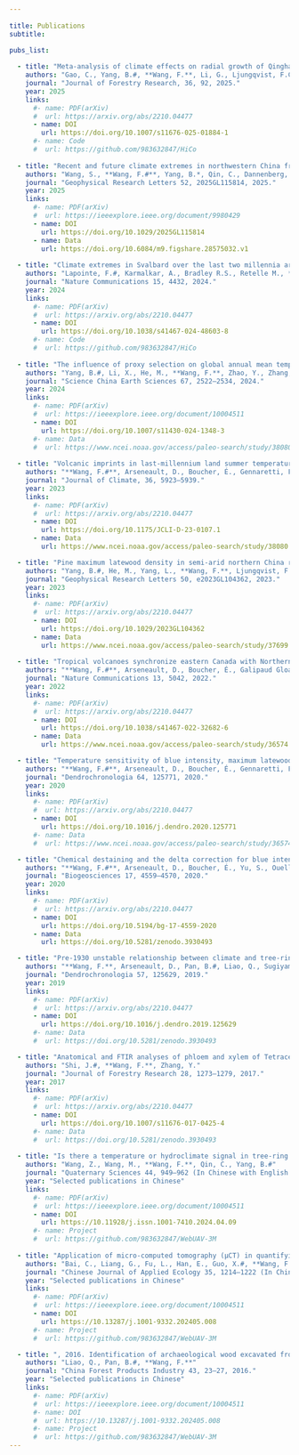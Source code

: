```yaml
---
 
title: Publications
subtitle:

pubs_list:
  
  - title: "Meta-analysis of climate effects on radial growth of Qinghai spruce in northwestern China"
    authors: "Gao, C., Yang, B.#, **Wang, F.**, Li, G., Ljungqvist, F.C., Bräuning, A., Belokopytova, L.V., Vaganov, E.A."
    journal: "Journal of Forestry Research, 36, 92, 2025."
    year: 2025
    links:
      #- name: PDF(arXiv)
      #  url: https://arxiv.org/abs/2210.04477
      - name: DOI
        url: https://doi.org/10.1007/s11676-025-01884-1
      #- name: Code
      #  url: https://github.com/983632847/HiCo
  
  - title: "Recent and future climate extremes in northwestern China from millennial tree-ring records"
    authors: "Wang, S., **Wang, F.#**, Yang, B.*, Qin, C., Dannenberg, M.P."
    journal: "Geophysical Research Letters 52, 2025GL115814, 2025."
    year: 2025
    links:
      #- name: PDF(arXiv)
      #  url: https://ieeexplore.ieee.org/document/9980429
      - name: DOI
        url: https://doi.org/10.1029/2025GL115814
      - name: Data
        url: https://doi.org/10.6084/m9.figshare.28575032.v1
  
  - title: "Climate extremes in Svalbard over the last two millennia are linked to atmospheric blocking"
    authors: "Lapointe, F.#, Karmalkar, A., Bradley R.S., Retelle M., **Wang, F.**"
    journal: "Nature Communications 15, 4432, 2024."
    year: 2024
    links:
      #- name: PDF(arXiv)
      #  url: https://arxiv.org/abs/2210.04477
      - name: DOI
        url: https://doi.org/10.1038/s41467-024-48603-8
      #- name: Code
      #  url: https://github.com/983632847/HiCo
  
  - title: "The influence of proxy selection on global annual mean temperature reconstructions during the Common Era"
    authors: "Yang, B.#, Li, X., He, M., **Wang, F.**, Zhao, Y., Zhang, P., Wang, J"
    journal: "Science China Earth Sciences 67, 2522–2534, 2024."
    year: 2024
    links:
      #- name: PDF(arXiv)
      #  url: https://ieeexplore.ieee.org/document/10004511
      - name: DOI
        url: https://doi.org/10.1007/s11430-024-1348-3
      #- name: Data
      #  url: https://www.ncei.noaa.gov/access/paleo-search/study/38080
  
  - title: "Volcanic imprints in last-millennium land summer temperatures in the circum North-Atlantic area, 2023"
    authors: "**Wang, F.#**, Arseneault, D., Boucher, É., Gennaretti, F., Lapointe, F., Yu, S., Francus, P"
    journal: "Journal of Climate, 36, 5923–5939."
    year: 2023
    links:
      #- name: PDF(arXiv)
      #  url: https://arxiv.org/abs/2210.04477
      - name: DOI
        url: https://doi.org/10.1175/JCLI-D-23-0107.1
      - name: Data
        url: https://www.ncei.noaa.gov/access/paleo-search/study/38080

  - title: "Pine maximum latewood density in semi-arid northern China records hydroclimate rather than temperature"
    authors: "Yang, B.#, He, M., Yang, L., **Wang, F.**, Ljungqvist, F."
    journal: "Geophysical Research Letters 50, e2023GL104362, 2023."
    year: 2023
    links:
      #- name: PDF(arXiv)
      #  url: https://arxiv.org/abs/2210.04477
      - name: DOI
        url: https://doi.org/10.1029/2023GL104362
      - name: Data
        url: https://www.ncei.noaa.gov/access/paleo-search/study/37699
  
  - title: "Tropical volcanoes synchronize eastern Canada with Northern Hemisphere millennial temperature variability"
    authors: "**Wang, F.#**, Arseneault, D., Boucher, É., Galipaud Gloaguen, G., Deharte, A., Yu, S."
    journal: "Nature Communications 13, 5042, 2022."
    year: 2022
    links:
      #- name: PDF(arXiv)
      #  url: https://arxiv.org/abs/2210.04477
      - name: DOI
        url: https://doi.org/10.1038/s41467-022-32682-6
      - name: Data
        url: https://www.ncei.noaa.gov/access/paleo-search/study/36574

  - title: "Temperature sensitivity of blue intensity, maximum latewood density, and ring width data of living black spruce trees in the eastern Canadian taiga"
    authors: "**Wang, F.#**, Arseneault, D., Boucher, É., Gennaretti, F., Yu, S., Zhang, T."
    journal: "Dendrochronologia 64, 125771, 2020."
    year: 2020
    links:
      #- name: PDF(arXiv)
      #  url: https://arxiv.org/abs/2210.04477
      - name: DOI
        url: https://doi.org/10.1016/j.dendro.2020.125771
      #- name: Data
      #  url: https://www.ncei.noaa.gov/access/paleo-search/study/36574

  - title: "Chemical destaining and the delta correction for blue intensity measurements of stained lake subfossil trees"
    authors: "**Wang, F.#**, Arseneault, D., Boucher, É., Yu, S., Ouellet, S., Chaillou, G., Delwaide, A., Wang, L."
    journal: "Biogeosciences 17, 4559–4570, 2020."
    year: 2020
    links:
      #- name: PDF(arXiv)
      #  url: https://arxiv.org/abs/2210.04477
      - name: DOI
        url: https://doi.org/10.5194/bg-17-4559-2020
      - name: Data
        url: https://doi.org/10.5281/zenodo.3930493

  - title: "Pre-1930 unstable relationship between climate and tree-ring width of Pinus taiwanensis hayata in southeastern China"
    authors: "**Wang, F.**, Arseneault, D., Pan, B.#, Liao, Q., Sugiyama, J."
    journal: "Dendrochronologia 57, 125629, 2019."
    year: 2019
    links:
      #- name: PDF(arXiv)
      #  url: https://arxiv.org/abs/2210.04477
      - name: DOI
        url: https://doi.org/10.1016/j.dendro.2019.125629
      #- name: Data
      #  url: https://doi.org/10.5281/zenodo.3930493

  - title: "Anatomical and FTIR analyses of phloem and xylem of Tetracentron sinense. . "
    authors: "Shi, J.#, **Wang, F.**, Zhang, Y."
    journal: "Journal of Forestry Research 28, 1273–1279, 2017."
    year: 2017
    links:
      #- name: PDF(arXiv)
      #  url: https://arxiv.org/abs/2210.04477
      - name: DOI
        url: https://doi.org/10.1007/s11676-017-0425-4
      #- name: Data
      #  url: https://doi.org/10.5281/zenodo.3930493
       
  - title: "Is there a temperature or hydroclimate signal in tree-ring width of Qinghai spruce and Qilian juniper in the Wulan region, Qinghai Province?"
    authors: "Wang, Z., Wang, M., **Wang, F.**, Qin, C., Yang, B.#"
    journal: "Quaternary Sciences 44, 949–962 (In Chinese with English abstract), 2024."
    year: "Selected publications in Chinese"
    links:
      #- name: PDF(arXiv)
      #  url: https://ieeexplore.ieee.org/document/10004511
      - name: DOI
        url: https://10.11928/j.issn.1001-7410.2024.04.09
      #- name: Project
      #  url: https://github.com/983632847/WebUAV-3M
  
  - title: "Application of micro-computed tomography (μCT) in quantifying xylem vessels of broadleaved trees"
    authors: "Bai, C., Liang, G., Fu, L., Han, E., Guo, X.#, **Wang, F.**"
    journal: "Chinese Journal of Applied Ecology 35, 1214–1222 (In Chinese with English abstract), 2024."
    year: "Selected publications in Chinese"
    links:
      #- name: PDF(arXiv)
      #  url: https://ieeexplore.ieee.org/document/10004511
      - name: DOI
        url: https://10.13287/j.1001-9332.202405.008
      #- name: Project
      #  url: https://github.com/983632847/WebUAV-3M

  - title: ", 2016. Identification of archaeological wood excavated from Nanjing Longjiang shipyard. "
    authors: "Liao, Q., Pan, B.#, **Wang, F.**"
    journal: "China Forest Products Industry 43, 23–27, 2016."
    year: "Selected publications in Chinese"
    links:
      #- name: PDF(arXiv)
      #  url: https://ieeexplore.ieee.org/document/10004511
      #- name: DOI
      #  url: https://10.13287/j.1001-9332.202405.008
      #- name: Project
      #  url: https://github.com/983632847/WebUAV-3M
---
```

